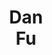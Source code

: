---
layout: page
title: Dan <br> Fu
description: Stanford University
img: assets/img/dan.jpeg
redirect: https://www.danfu.org
importance: 1
category: organizer
---